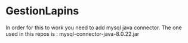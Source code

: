 # GestionLapins
In order for this to work you need to add mysql java connector.
The one used in this repos is : mysql-connector-java-8.0.22.jar
